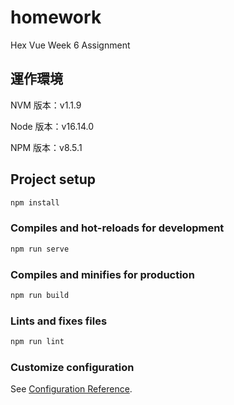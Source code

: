 # homework

Hex Vue Week 6 Assignment

## 運作環境

NVM 版本：v1.1.9

Node 版本：v16.14.0

NPM 版本：v8.5.1

## Project setup

```bash
npm install
```

### Compiles and hot-reloads for development

```bash
npm run serve
```

### Compiles and minifies for production

```bash
npm run build
```

### Lints and fixes files

```bash
npm run lint
```

### Customize configuration

See [Configuration Reference](https://cli.vuejs.org/config/).
